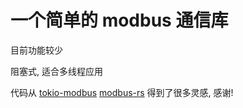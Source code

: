 # 一个简单的 modbus 通信库

目前功能较少

阻塞式, 适合多线程应用

代码从 [tokio-modbus](https://github.com/slowtec/tokio-modbus) [modbus-rs](https://github.com/hirschenberger/modbus-rs) 得到了很多灵感, 感谢!
